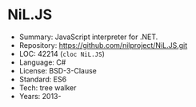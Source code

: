 # NiL.JS

* Summary:    JavaScript interpreter for .NET.
* Repository: https://github.com/nilproject/NiL.JS.git
* LOC:        42214 (`cloc NiL.JS`)
* Language:   C#
* License:    BSD-3-Clause
* Standard:   ES6
* Tech:       tree walker
* Years:      2013-
